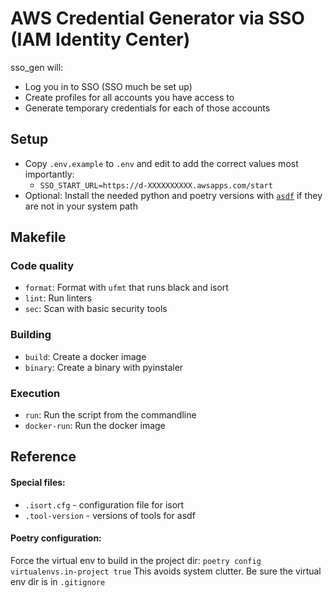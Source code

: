 # AWS Credential Generator via SSO (IAM Identity Center)

sso_gen will:
* Log you in to SSO (SSO much be set up)
* Create profiles for all accounts you have access to
* Generate temporary credentials for each of those accounts

## Setup
* Copy `.env.example` to `.env` and edit to add the correct values most importantly:
  * `SSO_START_URL=https://d-XXXXXXXXXX.awsapps.com/start`
* Optional: Install the needed python and poetry versions with [`asdf`](https://asdf-vm.com/) if they are not in your system path

## Makefile

### Code quality
* `format`: Format with `ufmt` that runs black and isort
* `lint`: Run linters
* `sec`: Scan with basic security tools

### Building
* `build`: Create a docker image
* `binary`: Create a binary with pyinstaler

### Execution
* `run`: Run the script from the commandline
* `docker-run`: Run the docker image

## Reference
#### Special files:
* `.isort.cfg` - configuration file for isort
* `.tool-version` - versions of tools for asdf

#### Poetry configuration:

Force the virtual env to build in the project dir: `poetry config virtualenvs.in-project true` This avoids system clutter.
Be sure the virtual env dir is in `.gitignore`

